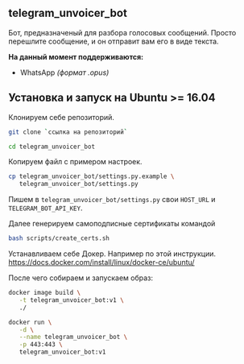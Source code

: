 telegram_unvoicer_bot
---
Бот, предназначеный для разбора голосовых сообщений. Просто перешлите сообщение,
и он отправит вам его в виде текста.

**На данный момент поддерживаются:**
* WhatsApp _(формат .opus)_

Установка и запуск на Ubuntu >= 16.04
---
Клонируем себе репозиторий.
```bash
git clone `ссылка на репозиторий`
```
```bash
cd telegram_unvoicer_bot
```
Копируем файл с примером настроек. 
```bash
cp telegram_unvoicer_bot/settings.py.example \
   telegram_unvoicer_bot/settings.py
```
Пишем в `telegram_unvoicer_bot/settings.py` свои `HOST_URL` и 
`TELEGRAM_BOT_API_KEY`.
 
 Далее генерируем самоподписные сертификаты командой 
 ```bash
 bash scripts/create_certs.sh
 ```
 Устанавливаем себе Докер. Например по этой инструкции.
 https://docs.docker.com/install/linux/docker-ce/ubuntu/
 
 После чего собираем и запускаем образ:
 ```bash
 docker image build \
    -t telegram_unvoicer_bot:v1 \
    ./
 ```
 ```bash
 docker run \
    -d \
    --name telegram_unvoicer_bot \
    -p 443:443 \
    telegram_unvoicer_bot:v1
 ```